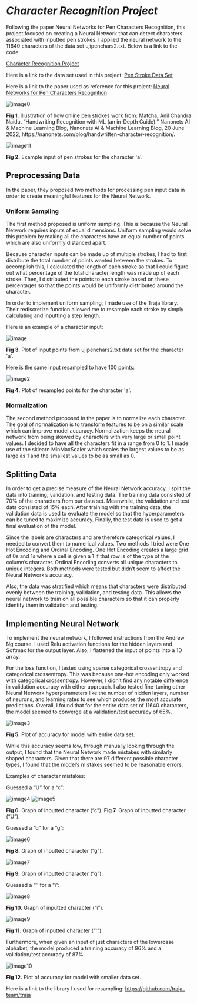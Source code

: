 # _Character Recognition Project_

Following the paper Neural Networks for Pen Characters Recognition, this project focused on creating a Neural Network that can detect characters associated with inputted pen strokes. I applied the neural network to the 11640 characters of the data set ujipenchars2.txt. Below is a link to the code:

[Character Recognition Project](https://colab.research.google.com/drive/1puugDjDd5ZA180Iq7fJUtv7MOnLN8bZe?usp=sharing)

Here is a link to the data set used in this project:
[Pen Stroke Data Set](https://drive.google.com/file/d/1t3tU-ok9qsfY5h9EIKBKu4923c3nz_4n/view)

Here is a link to the paper used as reference for this project:
[Neural Networks for Pen Characters Recognition](https://drive.google.com/file/d/1efIYEeUqTo7mnRnm2WC8V7NWZR3DfvBL/view)

![image0](ProjectImages/handwritingRecognition.png)

**Fig 1.** Illustration of how online pen strokes work from: Matcha, Anil Chandra Naidu. “Handwriting Recognition with ML (an in-Depth Guide).” Nanonets AI &amp; Machine Learning Blog, Nanonets AI &amp; Machine Learning Blog, 20 June 2022, https:​//nanonets.com/blog/handwritten-character-recognition/. 


![image11](ProjectImages/uji_input_example.PNG)

**Fig 2.** Example input of pen strokes for the character 'a'.

## Preprocessing Data

In the paper, they proposed two methods for processing pen input data in order to create meaningful features for the Neural Network. 

### Uniform Sampling

The first method proposed is uniform sampling. This is because the Neural Network requires inputs of equal dimensions. Uniform sampling would solve this problem by making all the characters have an equal number of points which are also uniformly distanced apart.

Because character inputs can be made up of multiple strokes, I had to first distribute the total number of points wanted between the strokes. To accomplish this, I calculated the length of each stroke so that I could figure out what percentage of the total character length was made up of each stroke. Then, I distributed the points to each stroke based on these percentages so that the points would be uniformly distributed around the character.

In order to implement uniform sampling, I made use of the Traja library. Their rediscretize function allowed me to resample each stroke by simply calculating and inputting a step length. 

Here is an example of a character input:

![image](ProjectImages/character_input_new.png)

**Fig 3.** Plot of input points from ujipenchars2.txt data set for the character 'a'.


Here is the same input resampled to have 100 points:

![image2](ProjectImages/resampled_new.png)

**Fig 4.** Plot of resampled points for the character 'a'.

### Normalization
The second method proposed in the paper is to normalize each character. The goal of normalization is to transform features to be on a similar scale which can improve model accuracy. Normalization keeps the neural network from being skewed by characters with very large or small point values. I decided to have all the characters fit in a range from 0 to 1. 
I made use of the sklearn MinMaxScaler which scales the largest values to be as large as 1 and the smallest values to be as small as 0. 


## Splitting Data
In order to get a precise measure of the Neural Network accuracy, I split the data into training, validation, and testing data. The training data consisted of 70% of the characters from our data set. Meanwhile, the validation and test data consisted of 15% each. After training with the training data, the validation data is used to evaluate the model so that the hyperparameters can be tuned to maximize accuracy. Finally, the test data is used to get a final evaluation of the model. 

Since the labels are characters and are therefore categorical values, I needed to convert them to numerical values. Two methods I tried were One Hot Encoding and Ordinal Encoding. One Hot Encoding creates a large grid of 0s and 1s where a cell is given a 1 if that row is of the type of the column’s character. Ordinal Encoding converts all unique characters to unique integers. Both methods were tested but didn’t seem to affect the Neural Network’s accuracy.  

Also, the data was stratified which means that characters were distributed evenly between the training, validation, and testing data. This allows the neural network to train on all possible characters so that it can properly identify them in validation and testing. 


## Implementing Neural Network
To implement the neural network, I followed instructions from the Andrew Ng course. I used Relu activation functions for the hidden layers and Softmax for the output layer. Also, I flattened the input of points into a 1D array. 

For the loss function, I tested using sparse categorical crossentropy and categorical crossentropy. This was because one-hot encoding only worked with categorical crossentropy. However, I didn’t find any notable difference in validation accuracy with either approach. I also tested fine-tuning other Neural Network hyperparameters like the number of hidden layers, number of neurons, and learning rates to see which produces the most accurate predictions.
Overall, I found that for the entire data set of 11640 characters, the model seemed to converge at a validation/test accuracy of 65%.

![image3](ProjectImages/model_accuracy_new.png)

**Fig 5.** Plot of accuracy for model with entire data set.


While this accuracy seems low, through manually looking through the output, I found that the Neural Network made mistakes with similarly shaped characters. Given that there are 97 different possible character types, I found that the model’s mistakes seemed to be reasonable errors.

Examples of character mistakes:

Guessed a “U” for a “c”:
	

![image4](ProjectImages/character_c_new.png)  			![image5](ProjectImages/character_U_ne.png)

**Fig 6.** Graph of inputted character (“c”).			**Fig 7.** Graph of inputted character (“U”).

Guessed a “q” for a “g”:


![image6](ProjectImages/character_g_new.png)

**Fig 8.** Graph of inputted character (“g”).

![image7](ProjectImages/character_q_new.png)

**Fig 9.** Graph of inputted character (“q”).

Guessed a “‘’ for a “i”:


![image8](ProjectImages/character_i_new.png)

**Fig 10.** Graph of inputted character (“i”).

![image9](ProjectImages/character_'_new.png)

**Fig 11.** Graph of inputted character (“'”).

Furthermore, when given an input of just characters of the lowercase alphabet, the model produced a training accuracy of 96% and a validation/test accuracy of 87%.

![image10](ProjectImages/smaller_data_set_new.png) 

**Fig 12.** Plot of accuracy for model with smaller data set.



Here is a link to the library I used for resampling:
https://github.com/traja-team/traja  
